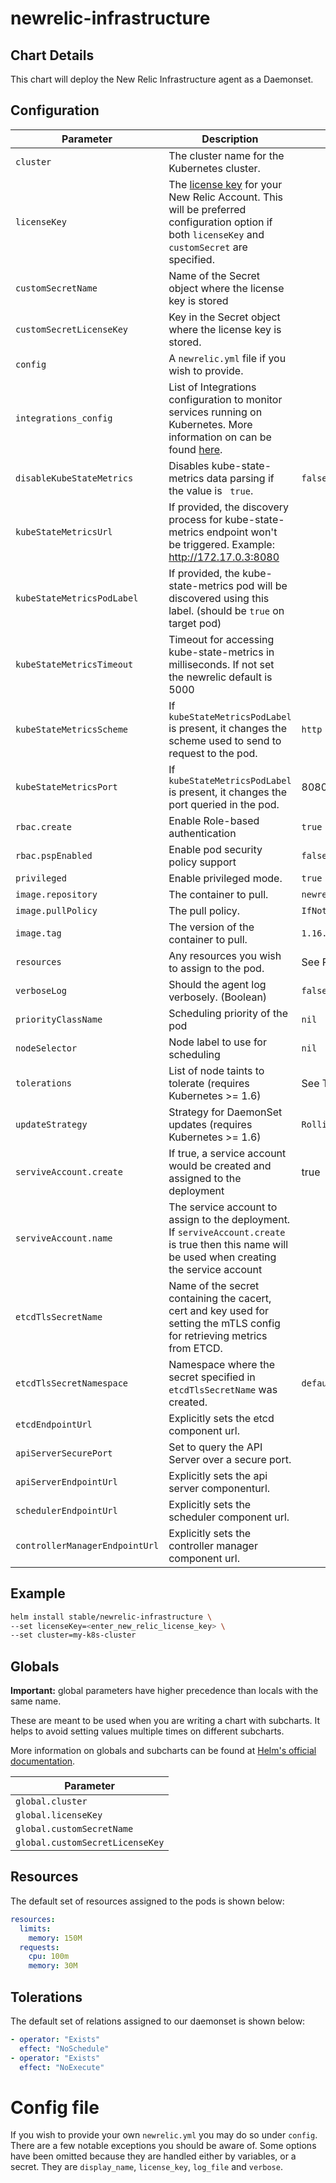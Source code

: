 # newrelic-infrastructure

## Chart Details

This chart will deploy the New Relic Infrastructure agent as a Daemonset.

## Configuration

| Parameter                      | Description                                                                                                                                                                                                                                       | Default                   |
| ------------------------------ | ------------------------------------------------------------------------------------------------------------------------------------------------------------------------------------------------------------------------------------------------- | ------------------------- |
| `cluster`                      | The cluster name for the Kubernetes cluster.                                                                                                                                                                                                      |                           |
| `licenseKey`                   | The [license key](https://docs.newrelic.com/docs/accounts/install-new-relic/account-setup/license-key) for your New Relic Account. This will be preferred configuration option if both `licenseKey` and `customSecret` are specified.             |                           |
| `customSecretName`             | Name of the Secret object where the license key is stored                                                                                                                                                                                         |                           |
| `customSecretLicenseKey`       | Key in the Secret object where the license key is stored.                                                                                                                                                                                         |                           |
| `config`                       | A `newrelic.yml` file if you wish to provide.                                                                                                                                                                                                     |                           |
| `integrations_config`          | List of Integrations configuration to monitor services running on Kubernetes. More information on can be found [here](https://docs.newrelic.com/docs/integrations/kubernetes-integration/link-apps-services/monitor-services-running-kubernetes). |                           |
| `disableKubeStateMetrics`          | Disables kube-state-metrics data parsing if the value is ` true`.                                                                                                                              |   `false`                        |
| `kubeStateMetricsUrl`          | If provided, the discovery process for kube-state-metrics endpoint won't be triggered. Example: http://172.17.0.3:8080                                                                                                                            |                           |
| `kubeStateMetricsPodLabel`     | If provided, the kube-state-metrics pod will be discovered using this label. (should be `true` on target pod)                                                                                                                                     |                           |
| `kubeStateMetricsTimeout`      | Timeout for accessing kube-state-metrics in milliseconds. If not set the newrelic default is 5000                                                                                                                                                 |                           |
| `kubeStateMetricsScheme`       | If `kubeStateMetricsPodLabel` is present, it changes the scheme used to send to request to the pod.                                                                                                                                               | `http`                    |
| `kubeStateMetricsPort`         | If `kubeStateMetricsPodLabel` is present, it changes the port queried in the pod.                                                                                                                                                                 | 8080                      |
| `rbac.create`                  | Enable Role-based authentication                                                                                                                                                                                                                  | `true`                    |
| `rbac.pspEnabled`              | Enable pod security policy support                                                                                                                                                                                                                | `false`                   |
| `privileged`                   | Enable privileged mode.                                                                                                                                                                                                                           | `true`                    |
| `image.repository`             | The container to pull.                                                                                                                                                                                                                            | `newrelic/infrastructure` |
| `image.pullPolicy`             | The pull policy.                                                                                                                                                                                                                                  | `IfNotPresent`            |
| `image.tag`                    | The version of the container to pull.                                                                                                                                                                                                             | `1.16.0`                  |
| `resources`                    | Any resources you wish to assign to the pod.                                                                                                                                                                                                      | See Resources below       |
| `verboseLog`                   | Should the agent log verbosely. (Boolean)                                                                                                                                                                                                         | `false`                   |
| `priorityClassName`            | Scheduling priority of the pod                                                                                                                                                                                                                    | `nil`                     |
| `nodeSelector`                 | Node label to use for scheduling                                                                                                                                                                                                                  | `nil`                     |
| `tolerations`                  | List of node taints to tolerate (requires Kubernetes >= 1.6)                                                                                                                                                                                      | See Tolerarions below     |
| `updateStrategy`               | Strategy for DaemonSet updates (requires Kubernetes >= 1.6)                                                                                                                                                                                       | `RollingUpdate`           |
| `serviveAccount.create`        | If true, a service account would be created and assigned to the deployment                                                                                                                                                                        | true                      |
| `serviveAccount.name`          | The service account to assign to the deployment. If `serviveAccount.create` is true then this name will be used when creating the service account                                                                                                 |                           |
| `etcdTlsSecretName`            | Name of the secret containing the cacert, cert and key used for setting the mTLS config for retrieving metrics from ETCD.                                                                                                                         |                           |
| `etcdTlsSecretNamespace`       | Namespace where the secret specified in `etcdTlsSecretName` was created.                                                                                                                                                                          | `default`                 |
| `etcdEndpointUrl`              | Explicitly sets the etcd component url.                                                                                                                                                                                                           |                           |
| `apiServerSecurePort`          | Set to query the API Server over a secure port.                                                                                                                                                                                                   |                           |
| `apiServerEndpointUrl`         | Explicitly sets the api server componenturl.                                                                                                                                                                                                      |                           |
| `schedulerEndpointUrl`         | Explicitly sets the scheduler component url.                                                                                                                                                                                                      |                           |
| `controllerManagerEndpointUrl` | Explicitly sets the controller manager component url.                                                                                                                                                                                             |                           |

## Example

```sh
helm install stable/newrelic-infrastructure \
--set licenseKey=<enter_new_relic_license_key> \
--set cluster=my-k8s-cluster
```

## Globals

**Important:** global parameters have higher precedence than locals with the same name.

These are meant to be used when you are writing a chart with subcharts. It helps to avoid
setting values multiple times on different subcharts.

More information on globals and subcharts can be found at [Helm's official documentation](https://helm.sh/docs/topics/chart_template_guide/subcharts_and_globals/).

| Parameter                       |
| ------------------------------- |
| `global.cluster`                |
| `global.licenseKey`             |
| `global.customSecretName`       |
| `global.customSecretLicenseKey` |

## Resources

The default set of resources assigned to the pods is shown below:

```yaml
resources:
  limits:
    memory: 150M
  requests:
    cpu: 100m
    memory: 30M
```

## Tolerations

The default set of relations assigned to our daemonset is shown below:

```yaml
- operator: "Exists"
  effect: "NoSchedule"
- operator: "Exists"
  effect: "NoExecute"
```

# Config file

If you wish to provide your own `newrelic.yml` you may do so under `config`. There are a few notable exceptions you should be aware of. Some options have been omitted because they are handled either by variables, or a secret. They are `display_name`, `license_key`, `log_file` and `verbose`.
